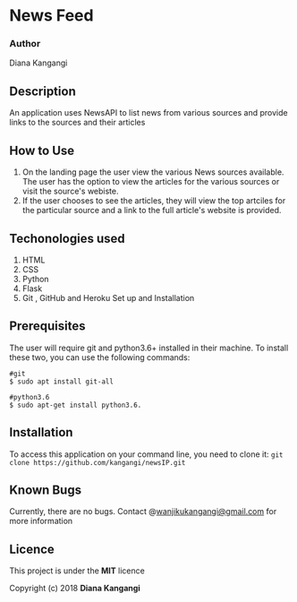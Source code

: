 # News Feed
### Author
Diana Kangangi

## Description
An application uses NewsAPI to list news from various sources and provide links to the sources and their articles

## How to Use
1. On the landing page the user view the various News sources available. The user has the option to view the articles for the various sources or visit the source's webiste.
2. If the user chooses to see the articles, they will view the top artciles for the particular source and a link to the full article's website is provided.


## Techonologies used
1. HTML 
2. CSS
3. Python
4. Flask
5. Git , GitHub and Heroku
Set up and Installation

## Prerequisites
The user will require git and python3.6+ installed in their machine. To install these two, you can use the following commands:
```
#git
$ sudo apt install git-all

#python3.6
$ sudo apt-get install python3.6.
```
## Installation
To access this application on your command line, you need to clone it:
 ```git clone https://github.com/kangangi/newsIP.git```


## Known Bugs 
Currently, there are no bugs. Contact @wanjikukangangi@gmail.com for more information



## Licence
This project is under the **MIT** licence

Copyright (c) 2018 **Diana Kangangi**